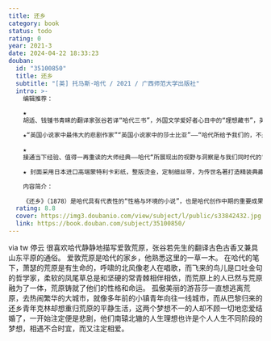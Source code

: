 ```yaml
---
title: 还乡
category: book
status: todo
rating: 0
year: 2021-3
date: 2024-04-22 18:33:23
douban:
  id: "35100850"
  title: 还乡
  subtitle: "[英] 托马斯·哈代 / 2021 / 广西师范大学出版社"
  intro: >-
    编辑推荐：

    ★
    胡适、钱锺书青睐的翻译家张谷若译“哈代三书”，外国文学爱好者心目中的“理想藏书”，英语文学中译的三颗明珠，翻译家们研磨学习的盛誉范本——张谷若青年时代以成功译介哈代《还乡》一举成名，继而受胡适委托翻译《德伯家的苔丝》，受到钱锺书等大家的一致赞赏，数十年来以译文忠实精雅、注释详尽深入而享有盛誉：“读哈代，就读张谷若的译本。”

    ★“英国小说家中最伟大的悲剧作家”“英国小说家中的莎士比亚”——“哈代所给予我们的，不是关于某时某地生活的写照。这是世界和人类的命运展现在一种强烈的想象力、一种深刻的诗意的天才和一颗温柔而仁慈的心灵面前时所显示出来的幻象”。（弗吉尼亚·伍尔夫）

    ★
    接通当下经验、值得一再重读的大师经典——哈代“所展现出的视野与洞察是与我们同时代的”（哈罗德·布鲁姆），犹如一阵恒久吹拂的强风，古老的经验裹挟着复杂的情感、开阔的风光、丰沛的诗意、深刻的悲悯，一直吹向我们今日今时的生活。

    ★ 封面采用日本进口高端蒙特利卡彩纸，整版烫金，定制细丝带，为传世名著打造精装典藏版本。

    内容简介：

    《还乡》（1878）是哈代具有代表性的“性格与环境的小说”，也是哈代创作中期的重要成果，英国现实主义文学的经典杰作。故事讲述了年轻有为的青年克林·姚伯从巴黎还乡，自愿抛弃繁华世界纷扰劳烦的的生活，试图在爱敦荒原的穷乡僻壤开创一番经邦济世、开蒙启智的事业，却遭遇了重重阻挠。女主人公游苔莎生于繁华世界，流落苍莽未凿的荒原，并意欲逃离荒原。夫妻二人都不满于现状，具有超出荒原人传统习俗的现代意识，但彼此格格不入，婚后冲突愈演愈烈，加之命运拨弄，最终酿成悲剧。游苔莎是哈代为世界文学画廊贡献的一位深沉浑厚、魅力经久不衰的女性形象，一尊具有凡人七情六欲的异教女神，她的叛逆、追求、烦恼和幻灭，都超前于哈代所处的时代，而与我们这个时代的视野、洞察与感性深刻地共鸣。
  rating: 8.8
  cover: https://img3.doubanio.com/view/subject/l/public/s33842432.jpg
  link: https://book.douban.com/subject/35100850/
---
```


via tw 停云 很喜欢哈代静静地描写爱敦荒原，张谷若先生的翻译古色古香又兼具山东平原的通俗。
爱敦荒原是哈代的家乡，他熟悉这里的一草一木。
在哈代的笔下，萧瑟的荒原是有生命的，呼啸的北风像老人在唱歌，而飞来的鸟儿是口吐金句的哲学家，柔软的凤尾草总是和坚硬的常青棘相伴相依，而荒原上的人已然与荒原融为了一体，荒原铸就了他们的性格和命运。
孤傲美丽的游苔莎一直想逃离荒原，去热闹繁华的大城市，就像多年前的小镇青年向往一线城市，而从巴黎归来的还乡青年克林却想重归荒原的平静生活，这两个梦想不一的人却不顾一切地恋爱结婚了，一开始注定便是悲剧，他们南辕北辙的人生理想也许是个人人生不同阶段的梦想，相遇不合时宜，而又注定相爱。
